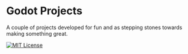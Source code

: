 
# Godot Projects

A couple of projects developed for fun and as stepping stones towards making something great.



[![MIT License](https://img.shields.io/badge/License-MIT-green.svg)](https://choosealicense.com/licenses/mit/)
